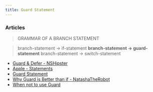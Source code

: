 ```yaml
---
title: Guard Statement
---
```


### Articles

>GRAMMAR OF A BRANCH STATEMENT

>branch-statement → if-statement­
>**branch-statement → guard-statement­**
>branch-statement → switch-statement­


* [Guard & Defer - NSHipster](http://nshipster.com/guard-and-defer/)
* [Apple - Statements](https://developer.apple.com/library/ios/documentation/Swift/Conceptual/Swift_Programming_Language/Statements.html#//apple_ref/doc/uid/TP40014097-CH33-ID428)
* [Guard Statement](https://thatthinginswift.com/guard-statement-swift/)
* [Why Guard is Better than if - NatashaTheRobot](https://www.natashatherobot.com/swift-guard-better-than-if/)
* [When not to use Guard](http://radex.io/swift/guard/)
